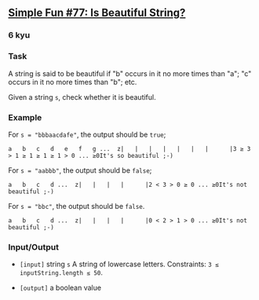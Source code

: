 <h2><a href=https://www.codewars.com/kata/58942c43c5d31a77eb0000ea/train/javascript target="_blank">Simple Fun #77: Is Beautiful String?</a></h2><h3>6 kyu</h3><h3 id="task">Task</h3><p>A string is said to be beautiful if "b" occurs in it no more times than "a"; "c" occurs in it no more times than "b"; etc.</p><p>Given a string <code>s</code>, check whether it is beautiful.</p><h3 id="example">Example</h3><p>For <code>s = "bbbaacdafe"</code>, the output should be <code>true</code>;</p><pre><code>a   b   c   d   e   f   g ...  z|   |   |   |   |   |   |      |3 ≥ 3 &gt; 1 ≥ 1 ≥ 1 ≥ 1 &gt; 0 ... ≥0It's so beautiful ;-)</code></pre><p>For <code>s = "aabbb"</code>, the output should be <code>false</code>;</p><pre><code>a   b   c   d ...  z|   |   |   |      |2 &lt; 3 &gt; 0 ≥ 0 ... ≥0It's not beautiful ;-)</code></pre><p>For <code>s = "bbc"</code>, the output should be <code>false</code>.</p><pre><code>a   b   c   d ...  z|   |   |   |      |0 &lt; 2 &gt; 1 &gt; 0 ... ≥0It's not beautiful ;-)</code></pre><h3 id="inputoutput">Input/Output</h3><ul><li><p><code>[input]</code> string <code>s</code> A string of lowercase letters. Constraints: <code>3 ≤ inputString.length ≤ 50</code>.</p></li><li><p><code>[output]</code> a boolean value</p></li></ul>